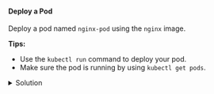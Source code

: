 
#### Deploy a Pod

Deploy a pod named `nginx-pod` using the `nginx` image.

**Tips:**
- Use the `kubectl run` command to deploy your pod.
- Make sure the pod is running by using `kubectl get pods`.

<details>
<summary>Solution</summary>

```bash
kubectl run nginx-pod --image=nginx
```

</details>
